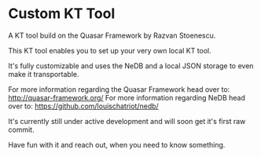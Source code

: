 # Custom KT Tool
A KT tool build on the Quasar Framework by Razvan Stoenescu.

This KT tool enables you to set up your very own local KT tool.

It's fully customizable and uses the NeDB and a local JSON storage to even make it transportable.

For more information regarding the Quasar Framework head over to: http://quasar-framework.org/
For more information regarding NeDB head over to: https://github.com/louischatriot/nedb/

It's currently still under active development and will soon get it's first raw commit.

Have fun with it and reach out, when you need to know something.
